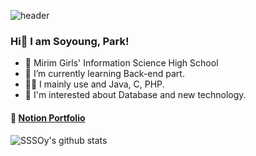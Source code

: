 ![header](https://capsule-render.vercel.app/api?type=rect&color=83ABD2&height=80&section=header)

### Hi👋 I am Soyoung, Park!

- 🏫 Mirim Girls' Information Science High School
- 🌱 I’m currently learning Back-end part.
- 👩‍💻 I mainly use and Java, C, PHP.
- 📖 I'm interested about Database and new technology.

#### 📃 [Notion Portfolio](https://www.notion.so/Park-Soyoung-e642aba4af5546b3a323bb66cf3bd5d9)

![SSSOy's github stats](https://github-readme-stats.vercel.app/api?username=SSSOy&show_icons=true)

<!--
**SSSOy/SSSOy** is a ✨ _special_ ✨ repository because its `README.md` (this file) appears on your GitHub profile.

Here are some ideas to get you started:

- 🔭 I’m currently working on ...
- 🌱 I’m currently learning ...
- 👯 I’m looking to collaborate on ...
- 🤔 I’m looking for help with ...
- 💬 Ask me about ...
- 📫 How to reach me: ...
- 😄 Pronouns: ...
- ⚡ Fun fact: ...
-->

